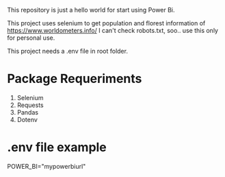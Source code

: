 This repository is just a hello world for start using Power Bi.

This project uses selenium to get population and florest information of https://www.worldometers.info/
I can't check robots.txt, soo.. use this only for personal use.

This project needs a .env file in root folder.

# Package Requeriments 

1. Selenium
2. Requests
3. Pandas
4. Dotenv


# .env file example
POWER_BI="mypowerbiurl"
